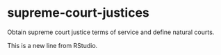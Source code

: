 # supreme-court-justices
Obtain supreme court justice terms of service and define natural courts.

This is a new line from RStudio.